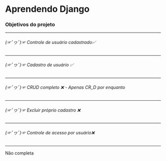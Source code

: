 # Aprendendo Django  

<h3>Objetivos do projeto</h3><hr>
<h6> (☞ﾟヮﾟ)☞ Controle de usuário cadastrado✅</h6><hr>
<h6> (☞ﾟヮﾟ)☞ Cadastro de usuário           ✅</h6><hr>
<h6> (☞ﾟヮﾟ)☞ CRUD completo                 ❌ - Apenas CR_D por enquanto</h6> <hr>
<h6> (☞ﾟヮﾟ)☞ Excluir próprio cadastro      ❌</h6><hr>
<h6> (☞ﾟヮﾟ)☞ Controle de acesso por usuário❌</h6><hr>

<p>Não completa</p>